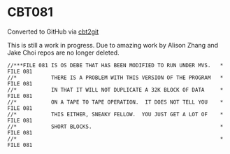 # CBT081
Converted to GitHub via [cbt2git](https://github.com/wizardofzos/cbt2git)

This is still a work in progress. 
Due to amazing work by Alison Zhang and Jake Choi repos are no longer deleted.

```
//***FILE 081 IS OS DEBE THAT HAS BEEN MODIFIED TO RUN UNDER MVS.   *   FILE 081
//*           THERE IS A PROBLEM WITH THIS VERSION OF THE PROGRAM   *   FILE 081
//*           IN THAT IT WILL NOT DUPLICATE A 32K BLOCK OF DATA     *   FILE 081
//*           ON A TAPE TO TAPE OPERATION.  IT DOES NOT TELL YOU    *   FILE 081
//*           THIS EITHER, SNEAKY FELLOW.  YOU JUST GET A LOT OF    *   FILE 081
//*           SHORT BLOCKS.                                         *   FILE 081
//*                                                                 *   FILE 081
```
